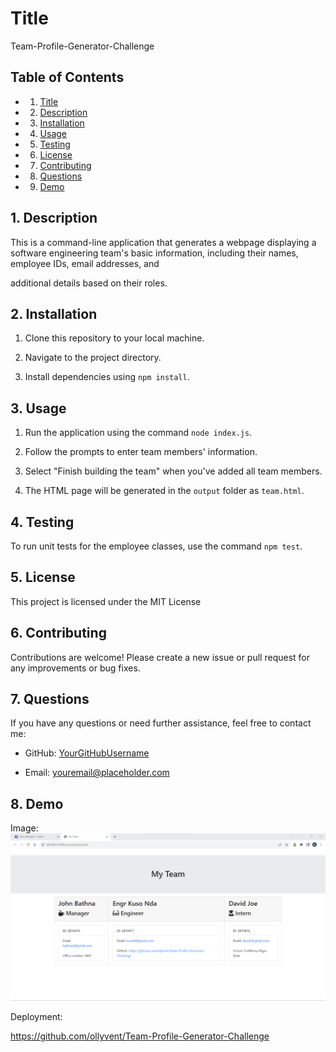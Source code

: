 # Title

Team-Profile-Generator-Challenge

## Table of Contents

- 1. [Title](#title)
- 2. [Description](#Description)
- 3. [Installation](#Installation)
- 4. [Usage](#Usage)
- 5. [Testing](#Testing)
- 6. [License](#License)
- 7. [Contributing](#Contributing)
- 8. [Questions](#Questions)
- 9. [Demo](#Demo)

## 1. <a name='Description'></a>Description

This is a command-line application that generates a webpage displaying a software engineering team's basic information, including their names, employee IDs, email addresses, and

additional details based on their roles.

## 2. <a name='Installation'></a>Installation

1. Clone this repository to your local machine.

2. Navigate to the project directory.

3. Install dependencies using `npm install`.

## 3. <a name='Usage'></a>Usage

1. Run the application using the command `node index.js`.

2. Follow the prompts to enter team members' information.

3. Select "Finish building the team" when you've added all team members.

4. The HTML page will be generated in the `output` folder as `team.html`.

## 4. <a name='Testing'></a>Testing

To run unit tests for the employee classes, use the command `npm test`.

## 5. <a name='License'></a>License

This project is licensed under the MIT License

## 6. <a name='Contributing'></a>Contributing

Contributions are welcome! Please create a new issue or pull request for any improvements or bug fixes.

## 7. <a name='Questions'></a>Questions

If you have any questions or need further assistance, feel free to contact me:

- GitHub: [YourGitHubUsername](https://github.com/YourGitHubUsername)

- Email: [youremail@placeholder.com](diloch111@gmail.com)

## 8. <a name='Demo'></a>Demo

Image: ![Alt text](<Screenshot 2023-09-29 212238.png>)

Deployment:

https://github.com/ollyvent/Team-Profile-Generator-Challenge
